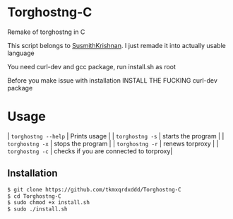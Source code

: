 # Torghostng-C
Remake of torghostng in C

This script belongs to [SusmithKrishnan](https://github.com/SusmithKrishnan/torghost).
I just remade it into actually usable language


You need curl-dev and gcc package,
run install.sh as root

Before you make issue with installation INSTALL THE FUCKING curl-dev package

# Usage 
| `torghostng --help` | Prints usage |
| `torghostng -s` | starts the program |
| `torghostng -x` | stops the program |
| `torghostng -r` | renews torproxy |
| `torghostng -c` | checks if you are connected to torproxy|

## Installation

```bash
$ git clone https://github.com/tkmxqrdxddd/Torghostng-C
$ cd Torghostng-C
$ sudo chmod +x install.sh
$ sudo ./install.sh
